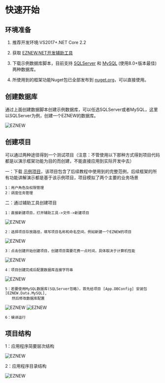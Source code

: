 # 快速开始

## 环境准备

1. 推荐开发环境:VS2017+.NET Core 2.2

1. 获取 [EZNEW.NET开发辅助工具](https://raw.githubusercontent.com/eznew-net/Docs/master/Tool/EZNEW.Coder.zip)

1. 下载示例数据库脚本，目前支持 [SQLServer](https://github.com/eznew-net/Docs/blob/master/Tool/DB/sqlserver.sql) 和 [MySQL](https://github.com/eznew-net/Docs/blob/master/Tool/DB/mysql.sql) (使用8.0+版本最佳)两种数据库。

1. 所使用到的框架功能Nuget包已全部发布到 [nuget.org](https://www.nuget.org/packages?q=EZNEW)，可以直接使用。

## 创建数据库

通过上面创建数据脚本创建示例数据库，可以任选SQLServer或者MySQL，这里以SQLServer为例，创建一个EZNEW的数据库。

<img src="assets/images/newdb.png" alt="EZNEW" title="EZNEW">

## 创建项目

可以通过两种途径得到一个测试项目（注意：不管使用以下那种方式得到项目代码都是以演示框架功能为目的而创建，不能直接应用到实际开发中去）

一：下载 [示例项目](https://github.com/eznew-net/Demo)，该项目包含了后续教程中使用到的完整范例，后续框架的所有功能讲解演示都是基于该示例项目，项目模拟了两个主要的业务场景

    1：用户角色及权限管理
    2：调度任务管理

二：通过辅助工具创建项目
    
    1：直接新建项目，打开辅助工具->文件->新建项目

<img src="assets/images/newproject.png" alt="EZNEW" title="EZNEW">

    2：选择项目存放路径，填写项目名称和命名空间，例如新建一个EZNEW的项目
<img src="assets/images/newproject_input.png" alt="EZNEW" title="EZNEW">

    3：点击创建开始创建项目，创建项目需要花费一点时间，具体取决于计算机性能
<img src="assets/images/newproject_process.png" alt="EZNEW" title="EZNEW">

    4：项目创建完成后配置数据库连接字符串
<img src="assets/images/newproject_setdbconfig.png" alt="EZNEW" title="EZNEW">

    5：若要使用MySQL数据库(SQLServer忽略)，首先给项目 [App.DBConfig] 安装包 [EZNEW.Data.MySQL],
       然后修改数据库配置
<img src="assets/images/addmysqlnuget.png" alt="EZNEW" title="EZNEW">
<img src="assets/images/mysql_dbconfig.png" alt="EZNEW" title="EZNEW">

    6：编译运行

## 项目结构

1：应用程序简要层次结构

<img src="assets/images/applicationlayer.png" alt="EZNEW" title="EZNEW">

2：应用程序目录结构

<img src="assets/images/appfolder.png" alt="EZNEW" title="EZNEW">